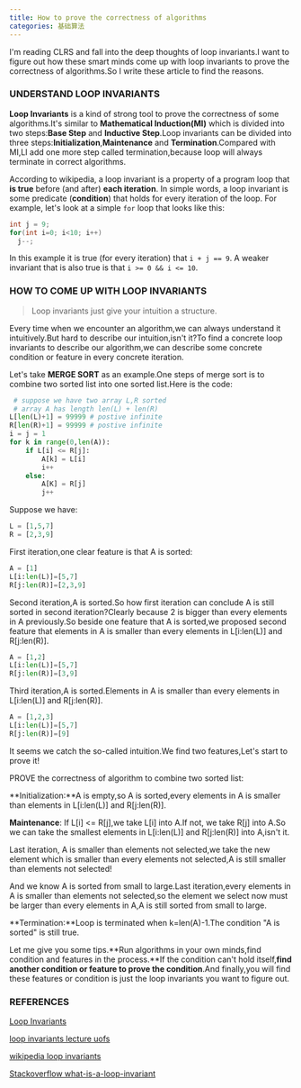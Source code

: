 ```yaml
---
title: How to prove the correctness of algorithms
categories: 基础算法
---
```


I'm reading CLRS and fall into the deep thoughts of loop invariants.I want to figure out how these smart minds come up with loop invariants to prove the correctness of algorithms.So I write these article to find the reasons.

### UNDERSTAND LOOP INVARIANTS

**Loop Invariants** is a kind of strong tool to prove the correctness of some algorithms.It's similar to **Mathematical Induction(MI)** which is divided into two steps:**Base Step** and **Inductive Step**.Loop invariants can be divided into three steps:**Initialization**,**Maintenance** and **Termination**.Compared with MI,LI add one more step called termination,because loop will always terminate in correct algorithms.

<!--more-->

According to wikipedia, a loop invariant is a property of a program loop that **is true** before (and after) **each iteration**. In simple words, a loop invariant is some predicate (**condition**) that holds for every iteration of the loop. For example, let's look at a simple `for` loop that looks like this:

```C++
int j = 9;
for(int i=0; i<10; i++)  
  j--;
```

In this example it is true (for every iteration) that `i + j == 9`. A weaker invariant that is also true is that `i >= 0 && i <= 10`.

### HOW TO COME UP WITH LOOP INVARIANTS

> Loop invariants just give your intuition a structure.

Every time when we encounter an algorithm,we can always understand it intuitively.But hard to describe our intuition,isn't it?To find a concrete loop invariants to describe our algorithm,we can describe some concrete condition or feature in every concrete iteration.

Let's take **MERGE SORT** as an example.One steps of merge sort is to combine two sorted list into one sorted list.Here is the code:

```python 
 # suppose we have two array L,R sorted
 # array A has length len(L) + len(R)
L[len(L)+1] = 99999 # postive infinite
R[len(R)+1] = 99999 # postive infinite
i = j = 1
for k in range(0,len(A)):
    if L[i] <= R[j]:
        A[k] = L[i]
        i++
    else:
        A[K] = R[j]
        j++
```

Suppose we have:

```python
L = [1,5,7]
R = [2,3,9]
```

First iteration,one clear feature is that A is sorted:

```python
A = [1]
L[i:len(L)]=[5,7]
R[j:len(R)]=[2,3,9]
```

Second iteration,A is sorted.So how first iteration can conclude A is still sorted in second iteration?Clearly because 2 is bigger than every elements in A previously.So beside one feature that A is sorted,we proposed second feature that elements in A is smaller than every elements in L[i:len(L)] and R[j:len(R)].

```python
A = [1,2]
L[i:len(L)]=[5,7]
R[j:len(R)]=[3,9]
```

Third iteration,A is sorted.Elements in A is smaller than every elements in L[i:len(L)] and R[j:len(R)].

```python
A = [1,2,3]
L[i:len(L)]=[5,7]
R[j:len(R)]=[9]
```

It seems we catch the so-called intuition.We find two features,Let's start to prove it!

PROVE the correctness of algorithm to combine two sorted list:

**Initialization:**A is empty,so A is sorted,every elements in A is smaller than elements in  L[i:len(L)] and R[j:len(R)].

**Maintenance**: If L[i] <= R[j],we take L[i] into A.If not, we take R[j] into A.So we can take the smallest elements in L[i:len(L)] and R[j:len(R)] into A,isn't it.

Last iteration, A is smaller than elements not selected,we take the new element which is smaller than every elements not selected,A is still smaller than elements not selected!

And we know A is sorted from small to large.Last iteration,every elements in A is smaller than elements not selected,so the element we select now must be larger than every elements in A,A is still sorted from small to large.

**Termination:**Loop is terminated when k=len(A)-1.The condition "A is sorted" is still true.

Let me give you some tips.**Run algorithms in your own minds,find condition and features in the process.**If the condition can't hold itself,**find another condition or feature to prove the condition**.And finally,you will find these features or condition is just the loop invariants you want to figure out.

### REFERENCES

[Loop Invariants](http://www.cs.miami.edu/home/burt/learning/Math120.1/Notes/LoopInvar.html)

[loop invariants lecture uofs](http://www.cs.uofs.edu/~mccloske/courses/cmps144/invariants_lec.html)

[wikipedia loop invariants](https://en.wikipedia.org/wiki/Loop_invariant)

[Stackoverflow what-is-a-loop-invariant](https://stackoverflow.com/questions/3221577/what-is-a-loop-invariant)

